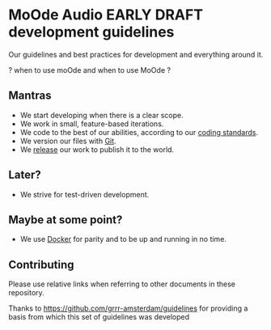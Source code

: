 # MoOde Audio EARLY DRAFT development guidelines

Our guidelines and best practices for development and everything around it.

? when to use moOde and when to use MoOde ?


## Mantras
- We start developing when there is a clear scope.
- We work in small, feature-based iterations.
- We code to the best of our abilities, according to our
[coding standards](coding-standards/README.md).
- We version our files with [Git](git/README.md).
- We [release](release/README.md) our work to publish it to the world.

## Later?
- We strive for test-driven development.

## Maybe at some point?
- We use [Docker](docker/README.md) for parity and to be up and running in no time.

## Contributing
Please use relative links when referring to other documents in these repository.


Thanks to https://github.com/grrr-amsterdam/guidelines for providing a basis from
which this set of guidelines was developed
